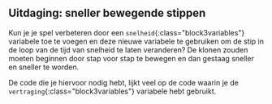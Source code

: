 ## Uitdaging: sneller bewegende stippen

Kun je je spel verbeteren door een `snelheid`{:class="block3variables"} variabele toe te voegen en deze nieuwe variabele te gebruiken om de stip in de loop van de tijd van snelheid te laten veranderen? De klonen zouden moeten beginnen door stap voor stap te bewegen en dan gestaag sneller en sneller te worden.

De code die je hiervoor nodig hebt, lijkt veel op de code waarin je de `vertraging`{:class="block3variables"} variabele hebt gebruikt.